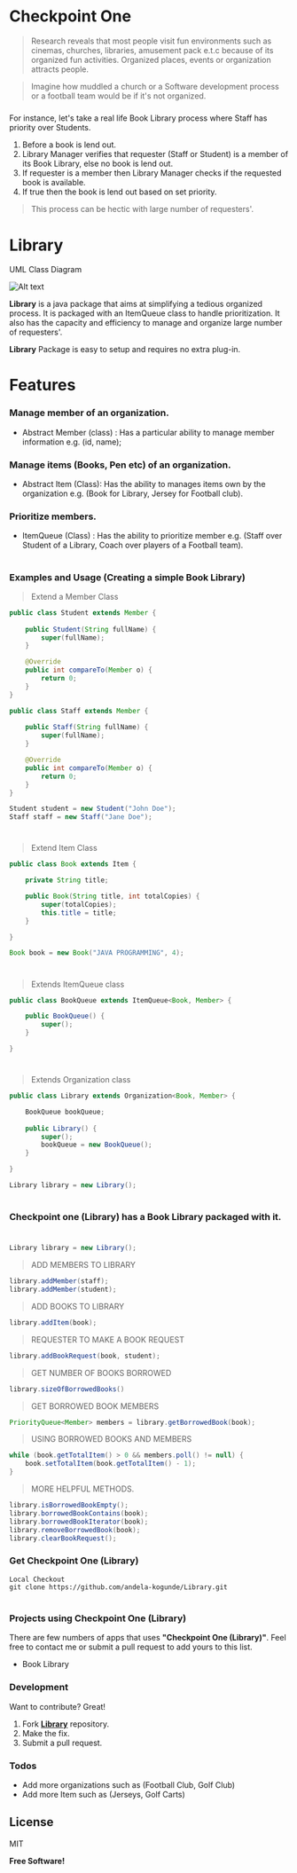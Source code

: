 # Checkpoint One

>Research reveals that most people visit fun environments such as cinemas, churches, libraries, amusement pack e.t.c because of its organized fun activities. Organized places, events or organization attracts people. 

>Imagine how muddled a church or a Software development process or a football team would be if it's not organized. 
#####
For instance, let's take a real life Book Library process where Staff has priority over Students.

1.  Before a book is lend out.
2.  Library Manager verifies that requester (Staff or Student) is a member of its Book Library, else no book is lend out.
3.  If requester is a member then Library Manager checks if the requested book is available.
4.  If true then the book is lend out based on set priority.

>This process can be hectic with large number of requesters'.

# Library
UML Class Diagram

![Alt text](https://github.com/andela-kogunde/Library/blob/ft-test-to-fail-and-pass-application-logic-110294434/diagram.png?raw=true "Optional Title")

  __Library__  is a java package that aims at simplifying a tedious organized process. It is packaged with an ItemQueue class to handle prioritization.
It also has the capacity and efficiency to manage and organize large number of requesters'. 

  __Library__   Package is easy to setup and requires no extra plug-in.

#

# Features
### Manage member of an organization. 

* Abstract Member (class) : Has a particular ability to manage member information e.g. (id, name);

### Manage items (Books, Pen etc) of an organization. 

* Abstract Item (Class): Has the ability to manages items own by the organization e.g. (Book for Library, Jersey for Football club).

### Prioritize members.

* ItemQueue (Class) : Has the ability to prioritize member e.g. (Staff over Student of a Library, Coach over players of a Football team).

#
### Examples and Usage (Creating a simple Book Library)

>Extend a Member Class
```Java
public class Student extends Member {
	
	public Student(String fullName) {
        super(fullName);
    }

    @Override
    public int compareTo(Member o) {
        return 0;
    }
}

public class Staff extends Member {
	
	public Staff(String fullName) {
        super(fullName);
    }

    @Override
    public int compareTo(Member o) {
        return 0;
    }
}

Student student = new Student("John Doe");
Staff staff = new Staff("Jane Doe");
```
#
#
>Extend Item Class
```Java
public class Book extends Item {

    private String title;

    public Book(String title, int totalCopies) {
        super(totalCopies);
        this.title = title;
    }

}

Book book = new Book("JAVA PROGRAMMING", 4);
```
#
#

>Extends ItemQueue class
```Java
public class BookQueue extends ItemQueue<Book, Member> {

    public BookQueue() {
        super();
    }

}
```
#
#

>Extends Organization class
```Java
public class Library extends Organization<Book, Member> {

    BookQueue bookQueue;
    
    public Library() {
        super();
        bookQueue = new BookQueue();
    }

}

Library library = new Library();
```
#
#
### Checkpoint one (Library) has a Book Library packaged with it.
#
```Java
Library library = new Library();
```
>ADD MEMBERS TO LIBRARY
```Java
library.addMember(staff);
library.addMember(student);
```
>ADD BOOKS TO LIBRARY
```Java
library.addItem(book);
```
>REQUESTER TO MAKE A BOOK REQUEST
```Java
library.addBookRequest(book, student);
```

>GET NUMBER OF BOOKS BORROWED
```Java
library.sizeOfBorrowedBooks()
```

>GET BORROWED BOOK MEMBERS
```Java
PriorityQueue<Member> members = library.getBorrowedBook(book);
```
>USING BORROWED BOOKS AND MEMBERS
```Java
while (book.getTotalItem() > 0 && members.poll() != null) {
    book.setTotalItem(book.getTotalItem() - 1);
}
```
>MORE HELPFUL METHODS.
```Java
library.isBorrowedBookEmpty();
library.borrowedBookContains(book); 
library.borrowedBookIterator(book);
library.removeBorrowedBook(book); 
library.clearBookRequest();
```

### Get Checkpoint One (Library)
```
Local Checkout 
git clone https://github.com/andela-kogunde/Library.git
```
#
### Projects using Checkpoint One (Library)
There are few numbers of apps that uses __"Checkpoint One (Library)"__. Feel free to contact me or submit a pull request to add yours to this list.

* Book Library


### Development

Want to contribute? Great!

1.  Fork [__Library__](https://github.com/andela-kogunde/Library.git) repository.
2.  Make the fix.
3.  Submit a pull request.

### Todos

 - Add more organizations such as (Football Club, Golf Club)
 - Add more Item such as (Jerseys, Golf Carts)

License
----

MIT


**Free Software!**
#
#